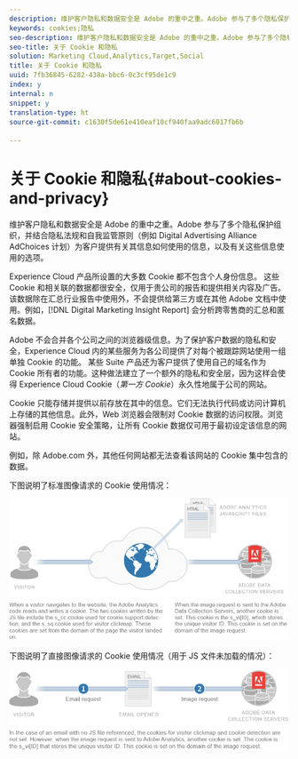 ```yaml
---
description: 维护客户隐私和数据安全是 Adobe 的重中之重。Adobe 参与了多个隐私保护组织，并结合隐私法规和自我监管原则（例如 Digital Advertising Alliance AdChoices 计划）为客户提供有关其信息如何使用的信息，以及有关这些信息使用的选项。
keywords: cookies;隐私
seo-description: 维护客户隐私和数据安全是 Adobe 的重中之重。Adobe 参与了多个隐私保护组织，并结合隐私法规和自我监管原则（例如 Digital Advertising Alliance AdChoices 计划）为客户提供有关其信息如何使用的信息，以及有关这些信息使用的选项。
seo-title: 关于 Cookie 和隐私
solution: Marketing Cloud,Analytics,Target,Social
title: 关于 Cookie 和隐私
uuid: 7fb36845-6282-438a-bbc6-0c3cf95de1c9
index: y
internal: n
snippet: y
translation-type: ht
source-git-commit: c1630f5de61e410eaf10cf940faa9adc6017fb6b

---
```



# 关于 Cookie 和隐私{#about-cookies-and-privacy}

维护客户隐私和数据安全是 Adobe 的重中之重。Adobe 参与了多个隐私保护组织，并结合隐私法规和自我监管原则（例如 Digital Advertising Alliance AdChoices 计划）为客户提供有关其信息如何使用的信息，以及有关这些信息使用的选项。

Experience Cloud 产品所设置的大多数 Cookie 都不包含个人身份信息。 这些 Cookie 和相关联的数据都很安全，仅用于贵公司的报告和提供相关内容及广告。该数据除在汇总行业报告中使用外，不会提供给第三方或在其他 Adobe 文档中使用。例如，[!DNL Digital Marketing Insight Report] 会分析跨零售商的汇总和匿名数据。

Adobe 不会合并各个公司之间的浏览器级信息。为了保护客户数据的隐私和安全，Experience Cloud 内的某些服务为各公司提供了对每个被跟踪网站使用一组单独 Cookie 的功能。 某些 Suite 产品还为客户提供了使用自己的域名作为 Cookie 所有者的功能。这种做法建立了一个额外的隐私和安全层，因为这样会使得 Experience Cloud Cookie（*第一方 Cookie*）永久性地属于公司的网站。

Cookie 只能存储并提供以前存放在其中的信息。它们无法执行代码或访问计算机上存储的其他信息。此外，Web 浏览器会限制对 Cookie 数据的访问权限。浏览器强制启用 Cookie 安全策略，让所有 Cookie 数据仅可用于最初设定该信息的网站。

例如，除 Adobe.com 外，其他任何网站都无法查看该网站的 Cookie 集中包含的数据。

下图说明了标准图像请求的 Cookie 使用情况：

![](assets/CookiesProcessGraphic-01.png)

下图说明了直接图像请求的 Cookie 使用情况（用于 JS 文件未加载的情况）：

![](assets/CookiesProcessGraphic2.png)

